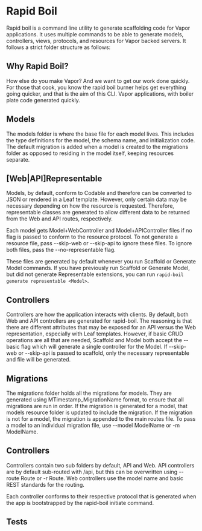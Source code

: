 # Rapid Boil

Rapid boil is a command line utility to generate scaffolding code for Vapor
applications. It uses multiple commands to be able to generate models, controllers,
views, protocols, and resources for Vapor backed servers. It follows a strict folder
structure as follows:

## Why Rapid Boil?
How else do you make Vapor? And we want to get our work done quickly. For those that cook,
you know the rapid boil burner helps get everything going quicker, and that is the aim
of this CLI. Vapor applications, with boiler plate code generated quickly.

## Models
The models folder is where the base file for each model lives. This includes
the type definitions for the model, the schema name, and initialization code. The
default migration is added when a model is created to the migrations folder as
opposed to residing in the model itself, keeping resources separate.

## [Web|API]Representable
Models, by default, conform to Codable and therefore can be converted to JSON or
rendered in a Leaf template. However, only certain data may be necessary depending
on how the resource is requested. Therefore, representable classes are generated to
allow different data to be returned from the Web and API routes, respectively.

Each model gets Model+WebController and Model+APIController files if no
flag is passed to conform to the resource protocol. To not generate a resource
file, pass --skip-web or --skip-api to ignore these files. To ignore both files,
pass the --no-representable flag.

These files are generated by default whenever you run Scaffold or Generate Model
commands. If you have previously run Scaffold or Generate Model, but did not generate
Representable extensions, you can run `rapid-boil generate representable <Model>`. 

## Controllers
Controllers are how the application interacts with clients. By default, both Web
and API controllers are generated for rapid-boil. The reasoning is that there are
different attributes that may be exposed for an API versus the Web representation,
especially with Leaf templates. However, if basic CRUD operations are all that are
needed, Scaffold and Model both accept the --basic flag which will generate a
single controller for the Model. If --skip-web or --skip-api is passed to scaffold,
only the necessary representable and file will be generated. 

## Migrations
The migrations folder holds all the migrations for models. They are generated using
MTimestamp_MigrationName format, to ensure that all migrations are run in order.
If the migration is generated for a model, that models resource folder is updated
to include the migration. If the migration is not for a model, the migration
is appended to the main routes file. To pass a model to an individual migration
file, use --model ModelName or -m ModelName.

## Controllers
Controllers contain two sub folders by default, API and Web. API controllers are
by default sub-routed with /api, but this can be overwritten using --route Route
or -r Route. Web controllers use the model name and basic REST standards for the
routing.

Each controller conforms to their respective protocol that is generated when the
app is bootstrapped by the rapid-boil initiate command.

## Tests


